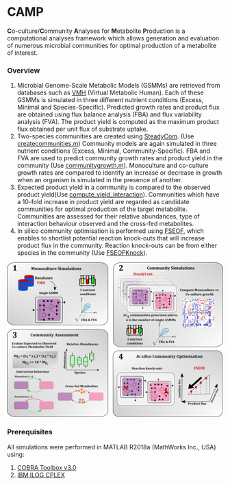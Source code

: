 # **CAMP** 
 **C**o-culture/**C**ommunity **A**nalyses for **M**etabolite **P**roduction is a computational analyses framework which allows generation and evaluation of numerous microbial communities for optimal production of a metabolite of interest. 

### Overview
1) Microbial Genome-Scale Metabolic Models (GSMMs) are retrieved from databases such as [VMH](https://www.vmh.life/) (Virtual Metabolic Human). Each of these GSMMs is simulated in three different nutrient conditions (Excess, Minimal and Species-Specific). Predicted growth rates and product flux are obtained using flux balance analysis (FBA) and flux variability analysis (FVA). The product yield is computed as the maximum product flux obtained per unit flux of substrate uptake. 
2) Two-species communities are created using [SteadyCom](https://journals.plos.org/ploscompbiol/article?id=10.1371/journal.pcbi.1005539). (Use [createcommunities.m](https://github.com/RamanLab/CAMP/blob/master/createcommunities.m)) Community models are again simulated in three nutrient conditions (Excess, Minimal, Community-Specific). FBA and FVA are used to predict community growth rates and product yield in the community (Use [communitygrowth.m](https://github.com/RamanLab/CAMP/blob/master/communitygrowth.m)). Monoculture and co-culture growth rates are compared to identify an increase or decrease in growth when an organism is simulated in the presence of another. 
3) Expected product yield in a community is compared to the observed product yield(Use [compute_yield_interaction](https://github.com/RamanLab/CAMP/blob/master/compute_yield_interaction.m)). Communities which have a 10-fold increase in product yield are regarded as candidate communities for optimal production of the target metabolite. Communities are assessed for their relative abundances, type of interaction behaviour observed and the cross-fed metabolites.
4) In silico community optimisation is performed using [FSEOF](https://aem.asm.org/content/76/10/3097.long), which enables to shortlist potential reaction knock-outs that will increase product flux in the community. Reaction knock-outs can be from either species in the community (Use [FSEOFKnock](https://github.com/RamanLab/CAMP/blob/master/FSEOFKnock.m)). 

![CAMP](CAMP.png)

### Prerequisites
All simulations were performed in MATLAB R2018a (MathWorks Inc., USA) using: 
1. [COBRA Toolbox v3.0](https://opencobra.github.io/cobratoolbox/stable/)
2. [IBM ILOG CPLEX](https://www.ibm.com/in-en/products/ilog-cplex-optimization-studio) 
